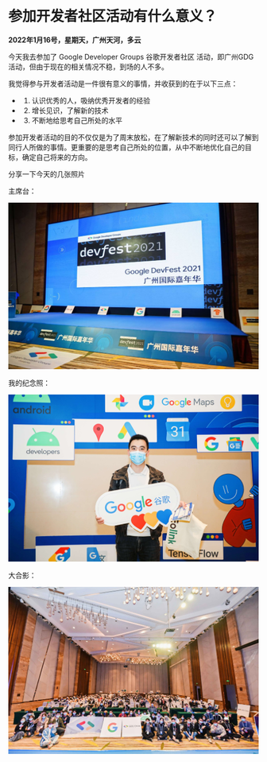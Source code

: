 # 参加开发者社区活动有什么意义？

**2022年1月16号，星期天，广州天河，多云**


今天我去参加了 Google Developer Groups 谷歌开发者社区 活动，即广州GDG 活动，但由于现在的相关情况不稳，到场的人不多。


我觉得参与开发者活动是一件很有意义的事情，并收获到的在于以下三点：

- 1. 认识优秀的人，吸纳优秀开发者的经验
- 2. 增长见识，了解新的技术
- 3. 不断地给思考自己所处的水平


参加开发者活动的目的不仅仅是为了周末放松，在了解新技术的同时还可以了解到同行人所做的事情。更重要的是思考自己所处的位置，从中不断地优化自己的目标，确定自己将来的方向。


分享一下今天的几张照片


主席台：

![220116-01.jpeg](../img/220116-01.jpeg)


我的纪念照：

![220116-02.jpg](../img/220116-02.jpg)


大合影：

![220116-03.jpg](../img/220116-03.jpg)